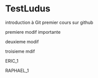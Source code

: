 # TestLudus
introduction à Git
premier cours sur github

premiere modif importante

deuxieme modif

troisieme mdif

ERIC_1

RAPHAEL_1
